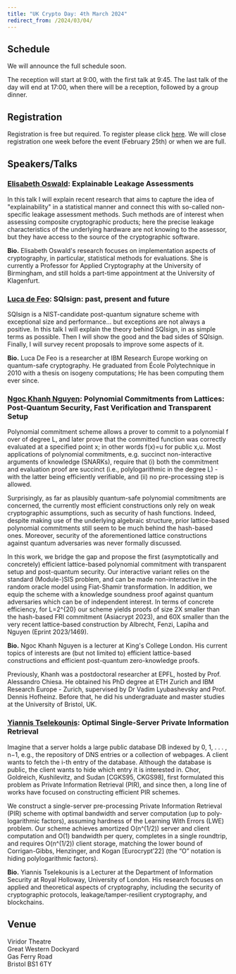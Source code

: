 ```yaml
---
title: "UK Crypto Day: 4th March 2024"
redirect_from: /2024/03/04/
---
```


## Schedule

We will announce the full schedule soon.

The reception will start at 9:00, with the first talk at 9:45. The last talk of the day will end at 17:00, when there will be a reception, followed by a group dinner.

## Registration

Registration is free but required. To register please click [here](https://forms.office.com/Pages/ResponsePage.aspx?id=MH_ksn3NTkql2rGM8aQVG_lsqBw7Z0VJqfKDlAYbPipURVcxM0E0OTRKTTZWMjBGWkU2VjJXNjQ5WS4u). We will close registration one week before the event (February 25th) or when we are full.


## Speakers/Talks

### [Elisabeth Oswald](https://research.birmingham.ac.uk/en/persons/elisabeth-oswald): Explainable Leakage Assessments

In this talk I will explain recent research that aims to capture the idea of "explainability" in a statistical manner and connect this with so-called non-specific leakage assessment methods. Such methods are of interest when assessing composite cryptographic  products; here the precise leakage characteristics of the underlying hardware are not knowing to the assessor, but they have access to the source of the cryptographic software. 

**Bio.** Elisabeth Oswald's research focuses on implementation aspects of cryptography, in particular, statistical methods for evaluations. She is currently a Professor for Applied Cryptography at the University of Birmingham, and still holds a part-time appointment at the University of Klagenfurt. 

### [Luca de Feo](https://defeo.lu/): SQIsign: past, present and future

SQIsign is a NIST-candidate post-quantum signature scheme with exceptional size and performance... but exceptions are not always a positive. In this talk I will explain the theory behind SQIsign, in as simple terms as possible. Then I will show the good and the bad sides of SQIsign. Finally, I will survey recent proposals to improve some aspects of it.

**Bio.** Luca De Feo is a researcher at IBM Research Europe working on quantum-safe cryptography. He graduated from École Polytechnique in 2010 with a thesis on isogeny computations; He has been computing them ever since.



### [Ngoc Khanh Nguyen](https://kclpure.kcl.ac.uk/portal/en/persons/ngoc_khanh.nguyen): Polynomial Commitments from Lattices: Post-Quantum Security, Fast Verification and Transparent Setup

Polynomial commitment scheme allows a prover to commit to a polynomial f over of degree L, and later prove that the committed function was correctly evaluated at a specified point x; in other words f(x)=u for public x,u. Most applications of polynomial commitments, e.g. succinct non-interactive arguments of knowledge (SNARKs), require that (i) both the commitment and evaluation proof are succinct (i.e., polylogarithmic in the degree L) - with the latter being efficiently verifiable, and (ii) no pre-processing step is allowed.

Surprisingly, as far as plausibly quantum-safe polynomial commitments are concerned, the currently most efficient constructions only rely on weak cryptographic assumptions, such as security of hash functions. Indeed, despite making use of the underlying algebraic structure, prior lattice-based polynomial commitments still seem to be much behind the hash-based ones. Moreover, security of the aforementioned lattice constructions against quantum adversaries was never formally discussed.

In this work, we bridge the gap and propose the first (asymptotically and concretely) efficient lattice-based polynomial commitment with transparent setup and post-quantum security. Our interactive variant relies on the standard (Module-)SIS problem, and can be made non-interactive in the random oracle model using Fiat-Shamir transformation. In addition, we equip the scheme with a knowledge soundness proof against quantum adversaries which can be of independent interest. In terms of concrete efficiency, for L=2^{20} our scheme yields proofs of size 2X smaller than the hash-based FRI commitment (Asiacrypt 2023), and 60X smaller than the very recent lattice-based construction by Albrecht, Fenzi, Lapiha and Nguyen (Eprint 2023/1469).

**Bio.** Ngoc Khanh Nguyen is a lecturer at King's College London. His current topics of interests are (but not limited to) efficient lattice-based constructions and efficient post-quantum zero-knowledge proofs.

Previously, Khanh was a postdoctoral researcher at EPFL, hosted by Prof. Alessandro Chiesa. He obtained his PhD degree at ETH Zurich and IBM Research Europe - Zurich, supervised by Dr Vadim Lyubashevsky and Prof. Dennis Hofheinz. Before that, he did his undergraduate and master studies at the University of Bristol, UK.

### [Yiannis Tselekounis](https://www.yiannistselekounis.com/): Optimal Single-Server Private Information Retrieval

Imagine that a server holds a large public database DB indexed by 0, 1, . . . , n−1, e.g., the repository of DNS entries or a collection of webpages. A client wants to fetch the i-th entry of the database. Although the database is public, the client wants to hide which entry it is interested in. Chor, Goldreich, Kushilevitz, and Sudan [CGKS95, CKGS98], first formulated this problem as Private Information Retrieval (PIR), and since then, a long line of works have focused on constructing efficient PIR schemes. 
 
We construct a single-server pre-processing Private Information Retrieval (PIR) scheme with optimal bandwidth and server computation (up to poly-logarithmic factors), assuming hardness of the Learning With Errors (LWE) problem. Our scheme achieves amortized O(n^(1/2)) server and client computation and O(1) bandwidth per query, completes in a single roundtrip, and requires O(n^(1/2)) client storage, matching the lower bound of Corrigan-Gibbs, Henzinger, and Kogan [Eurocrypt’22] (the “O” notation is hiding polylogarithmic factors). 

**Bio.** Yiannis Tselekounis is a Lecturer at the Department of Information Security at Royal Holloway, University of London. His research focuses on applied and theoretical aspects of cryptography, including the security of cryptographic protocols, leakage/tamper-resilient cryptography, and blockchains.

## Venue

Viridor Theatre   
Great Western Dockyard  
Gas Ferry Road  
Bristol BS1 6TY